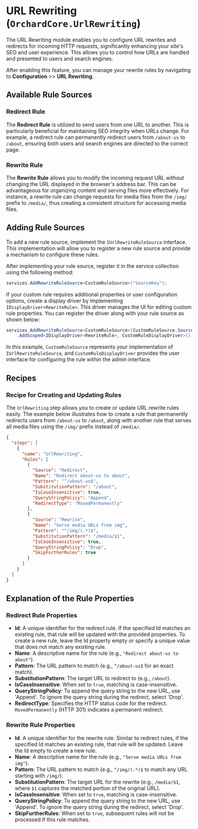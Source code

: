 # URL Rewriting (`OrchardCore.UrlRewriting`)

The URL Rewriting module enables you to configure URL rewrites and redirects for incoming HTTP requests, significantly enhancing your site's SEO and user experience. This allows you to control how URLs are handled and presented to users and search engines.

After enabling this feature, you can manage your rewrite rules by navigating to **Configuration** >> **URL Rewriting**.

## Available Rule Sources

### Redirect Rule

The **Redirect Rule** is utilized to send users from one URL to another. This is particularly beneficial for maintaining SEO integrity when URLs change. For example, a redirect rule can permanently redirect users from `/about-us` to `/about`, ensuring both users and search engines are directed to the correct page.

### Rewrite Rule

The **Rewrite Rule** allows you to modify the incoming request URL without changing the URL displayed in the browser's address bar. This can be advantageous for organizing content and serving files more effectively. For instance, a rewrite rule can change requests for media files from the `/img/` prefix to `/media/`, thus creating a consistent structure for accessing media files.

## Adding Rule Sources

To add a new rule source, implement the `IUrlRewriteRuleSource` interface. This implementation will allow you to register a new rule source and provide a mechanism to configure these rules.

After implementing your rule source, register it in the service collection using the following method:

```csharp
services.AddRewriteRuleSource<CustomRuleSource>("SourceKey");
```

If your custom rule requires additional properties or user configuration options, create a display driver by implementing `IDisplayDriver<RewriteRule>`. This driver manages the UI for editing custom rule properties. You can register the driver along with your rule source as shown below:

```csharp
services.AddRewriteRuleSource<CustomRuleSource>(CustomRuleSource.SourceName)
    .AddScoped<IDisplayDriver<RewriteRule>, CustomRuleDisplayDriver>();
```

In this example, `CustomRuleSource` represents your implementation of `IUrlRewriteRuleSource`, and `CustomRuleDisplayDriver` provides the user interface for configuring the rule within the admin interface.

## Recipes

### Recipe for Creating and Updating Rules

The `UrlRewriting` step allows you to create or update URL rewrite rules easily. The example below illustrates how to create a rule that permanently redirects users from `/about-us` to `/about`, along with another rule that serves all media files using the `/img/` prefix instead of `/media/`.

```json
{
  "steps": [
    {
      "name": "UrlRewriting",
      "Rules": [
        {
          "Source": "Redirect",
          "Name": "Redirect about-us to about",
          "Pattern": "^/about-us$",
          "SubstitutionPattern": "/about",
          "IsCaseInsensitive": true,
          "QueryStringPolicy": "Append",
          "RedirectType": "MovedPermanently"
        },
        {
          "Source": "Rewrite",
          "Name": "Serve media URLs from img",
          "Pattern": "^/img/(.*)$",
          "SubstitutionPattern": "/media/$1",
          "IsCaseInsensitive": true,
          "QueryStringPolicy": "Drop",
          "SkipFurtherRules": true
        }
      ]
    }
  ]
}
```

## Explanation of the Rule Properties

### Redirect Rule Properties

- **Id**: A unique identifier for the redirect rule. If the specified Id matches an existing rule, that rule will be updated with the provided properties. To create a new rule, leave the Id property empty or specify a unique value that does not match any existing rule.
- **Name**: A descriptive name for the rule (e.g., `"Redirect about-us to about"`).
- **Pattern**: The URL pattern to match (e.g., `^/about-us$` for an exact match).
- **SubstitutionPattern**: The target URL to redirect to (e.g., `/about`).
- **IsCaseInsensitive**: When set to `true`, matching is case-insensitive.
- **QueryStringPolicy**: To append the query string to the new URL, use 'Append'. To ignore the query string during the redirect, select 'Drop'.
- **RedirectType**: Specifies the HTTP status code for the redirect. `MovedPermanently` (HTTP 301) indicates a permanent redirect.

### Rewrite Rule Properties

- **Id**: A unique identifier for the rewrite rule. Similar to redirect rules, if the specified Id matches an existing rule, that rule will be updated. Leave the Id empty to create a new rule.
- **Name**: A descriptive name for the rule (e.g., `"Serve media URLs from img"`).
- **Pattern**: The URL pattern to match (e.g., `^/img/(.*)$` to match any URL starting with `/img/`).
- **SubstitutionPattern**: The target URL for the rewrite (e.g., `/media/$1`, where `$1` captures the matched portion of the original URL).
- **IsCaseInsensitive**: When set to `true`, matching is case-insensitive.
- **QueryStringPolicy**: To append the query string to the new URL, use 'Append'. To ignore the query string during the redirect, select 'Drop'.
- **SkipFurtherRules**: When set to `true`, subsequent rules will not be processed if this rule matches.
